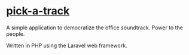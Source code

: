 [pick-a-track](http://pick-a-track.dev)
======================================

A simple application to democratize the office soundtrack. Power to the people.

Written in PHP using the Laravel web framework.
